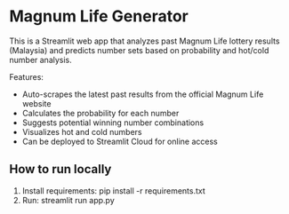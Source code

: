 # Magnum Life Generator

This is a Streamlit web app that analyzes past Magnum Life lottery results (Malaysia) and predicts number sets based on probability and hot/cold number analysis.

Features:
- Auto-scrapes the latest past results from the official Magnum Life website
- Calculates the probability for each number
- Suggests potential winning number combinations
- Visualizes hot and cold numbers
- Can be deployed to Streamlit Cloud for online access

## How to run locally
1. Install requirements:
   pip install -r requirements.txt
2. Run:
   streamlit run app.py
